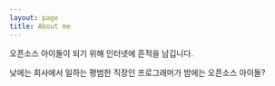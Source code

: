 ```yaml
---
layout: page
title: About me
---
```


오픈소스 아이돌이 되기 위해 인터넷에 흔적을 남깁니다.

낮에는 회사에서 일하는 평범한 직장인 프로그래머가 밤에는 오픈소스 아이돌?